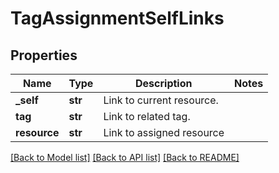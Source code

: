 # TagAssignmentSelfLinks

## Properties
Name | Type | Description | Notes
------------ | ------------- | ------------- | -------------
**_self** | **str** | Link to current resource. | 
**tag** | **str** | Link to related tag. | 
**resource** | **str** | Link to assigned resource | 

[[Back to Model list]](../README.md#documentation-for-models) [[Back to API list]](../README.md#documentation-for-api-endpoints) [[Back to README]](../README.md)

